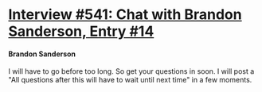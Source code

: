 # [Interview #541: Chat with Brandon Sanderson, Entry #14](https://www.theoryland.com/intvmain.php?i=541#14)

#### Brandon Sanderson

I will have to go before too long. So get your questions in soon. I will post a "All questions after this will have to wait until next time" in a few moments.

